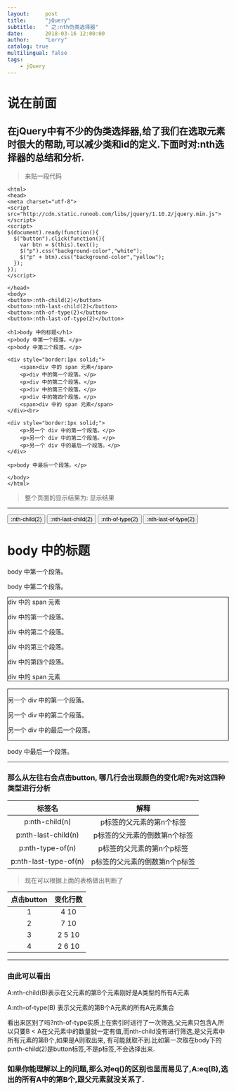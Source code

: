 ```yaml
---
layout:     post
title:      "jQuery"
subtitle:   " 之:nth伪类选择器"
date:       2018-03-16 12:00:00
author:     "Lorry"
catalog: true
multilingual: false
tags:
    - jQuery
---
```

# 说在前面
## 在jQuery中有不少的伪类选择器,给了我们在选取元素时很大的帮助,可以减少类和id的定义.下面时对:nth选择器的总结和分析.
> 来贴一段代码

```
<html>
<head>
<meta charset="utf-8">
<script src="http://cdn.static.runoob.com/libs/jquery/1.10.2/jquery.min.js">
</script>
<script>
$(document).ready(function(){
  $("button").click(function(){
    var btn = $(this).text();
    $("p").css("background-color","white"); 
    $("p" + btn).css("background-color","yellow");  
  });
});
</script>

</head>
<body>
<button>:nth-child(2)</button>
<button>:nth-last-child(2)</button>
<button>:nth-of-type(2)</button>
<button>:nth-last-of-type(2)</button>

<h1>body 中的标题</h1>
<p>body 中第一个段落。</p>
<p>body 中第二个段落。</p>

<div style="border:1px solid;">
    <span>div 中的 span 元素</span>
    <p>div 中的第一个段落。</p>
    <p>div 中的第二个段落。</p>
    <p>div 中的第三个段落。</p>
    <p>div 中的第四个段落。</p>
    <span>div 中的 span 元素</span>
</div><br>

<div style="border:1px solid;">
    <p>另一个 div 中的第一个段落。</p>
    <p>另一个 div 中的第二个段落。</p>
    <p>另一个 div 中的最后一个段落。</p>
</div>

<p>body 中最后一个段落。</p>

</body>
</html>
```
> 整个页面的显示结果为:
> 显示结果

---
<html>
<head>
<meta charset="utf-8">
<script src="http://cdn.static.runoob.com/libs/jquery/1.10.2/jquery.min.js">
</script>
<script>
$(document).ready(function(){
  $("button").click(function(){
    var btn = $(this).text();
    $("p").css("background-color","white"); 
    $("p" + btn).css("background-color","yellow");  
  });
});
</script>
</head>
<body style="background-color: 'grey'">
<button>:nth-child(2)</button>
<button>:nth-last-child(2)</button>
<button>:nth-of-type(2)</button>
<button>:nth-last-of-type(2)</button>

<h1>body 中的标题</h1>
<p>body 中第一个段落。</p>
<p>body 中第二个段落。</p>

<div style="border:1px solid;">
    <span>div 中的 span 元素</span>
    <p>div 中的第一个段落。</p>
    <p>div 中的第二个段落。</p>
    <p>div 中的第三个段落。</p>
    <p>div 中的第四个段落。</p>
    <span>div 中的 span 元素</span>
</div><br>

<div style="border:1px solid;">
    <p>另一个 div 中的第一个段落。</p>
    <p>另一个 div 中的第二个段落。</p>
    <p>另一个 div 中的最后一个段落。</p>
</div>

<p>body 中最后一个段落。</p>

</body>
</html>

***

### 那么**从左往右**会点击button, 哪几行会出现颜色的变化呢?先对这四种类型进行分析

|标签名|解释|
|:-:|:-:|
|p:nth-child(n)|p标签的父元素的第n个标签|
|p:nth-last-child(n)|p标签的父元素的倒数第n个标签|
|p:nth-type-of(n)|p标签的父元素的第n个p标签|
|p:nth-last-type-of(n)|p标签的父元素的倒数第n个p标签|

> 现在可以根据上面的表格做出判断了

|点击button|变化行数|
|:-:|:-:|
|1|4 10|
|2|7 10|
|3|2 5 10|
|4|2 6 10|

***

###  由此可以看出 
A:nth-child(B)表示在父元素的第B个元素刚好是A类型的所有A元素

A:nth-of-type(B) 表示父元素的第B个A元素的所有A元素集合

看出来区别了吗?nth-of-type实质上在索引时进行了一次筛选,父元素只包含A,所以只要B < A在父元素中的数量就一定有值,而nth-child没有进行筛选,是父元素中所有元素的第B个,如果是A则取出来, 有可能就取不到.比如第一次取在body下的p:nth-child(2)是button标签,不是p标签,不会选择出来.

### 如果你能理解以上的问题,那么对eq()的区别也显而易见了,A:eq(B),选出的所有A中的第B个,跟父元素就没关系了.

